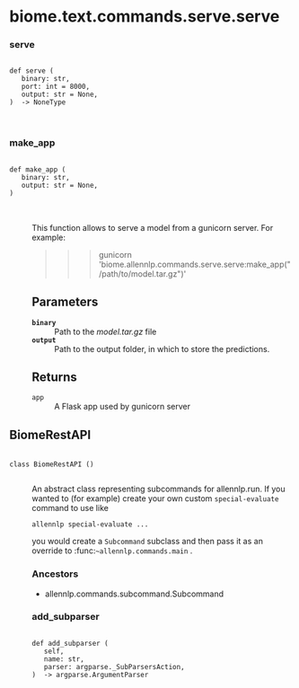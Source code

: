 # biome.text.commands.serve.serve <Badge text="Module"/>
<dl>
<h3 id="biome.text.commands.serve.serve.serve">serve <Badge text="Function"/></h3>
<dt>
<div class="language-python extra-class">
<pre class="language-python">
<code>
<span class="token keyword">def</span> <span class="ident">serve</span> (</span>
   binary: str,
   port: int = 8000,
   output: str = None,
)  -> NoneType
</code>
        </pre>
</div>
</dt>
<dd>
<div class="desc"></div>
</dd>
<h3 id="biome.text.commands.serve.serve.make_app">make_app <Badge text="Function"/></h3>
<dt>
<div class="language-python extra-class">
<pre class="language-python">
<code>
<span class="token keyword">def</span> <span class="ident">make_app</span> (</span>
   binary: str,
   output: str = None,
) 
</code>
        </pre>
</div>
</dt>
<dd>
<div class="desc"><p>This function allows to serve a model from a gunicorn server. For example:</p>
<blockquote>
<blockquote>
<blockquote>
<p>gunicorn 'biome.allennlp.commands.serve.serve:make_app("/path/to/model.tar.gz")'</p>
</blockquote>
</blockquote>
</blockquote>
<h2 id="parameters">Parameters</h2>
<dl>
<dt><strong><code>binary</code></strong></dt>
<dd>Path to the <em>model.tar.gz</em> file</dd>
<dt><strong><code>output</code></strong></dt>
<dd>Path to the output folder, in which to store the predictions.</dd>
</dl>
<h2 id="returns">Returns</h2>
<dl>
<dt><code>app</code></dt>
<dd>A Flask app used by gunicorn server</dd>
</dl></div>
</dd>
</dl>
<dl>
<h2 id="biome.text.commands.serve.serve.BiomeRestAPI">BiomeRestAPI <Badge text="Class"/></h2>
<dt>
<div class="language-python extra-class">
<pre class="language-python">
    <code>
<span class="token keyword">class</span> <span class="ident">BiomeRestAPI</span> ()</span>
    </code></pre></div>
</dt>
<dd>
<div class="desc"><p>An abstract class representing subcommands for allennlp.run.
If you wanted to (for example) create your own custom <code>special-evaluate</code> command to use like</p>
<p><code>allennlp special-evaluate ...</code></p>
<p>you would create a <code>Subcommand</code> subclass and then pass it as an override to
:func:<code>~allennlp.commands.main</code> .</p></div>
<h3>Ancestors</h3>
<ul class="hlist">
<li>allennlp.commands.subcommand.Subcommand</li>
</ul>
<dl>
<h3 id="biome.text.commands.serve.serve.BiomeRestAPI.add_subparser">add_subparser <Badge text="Method"/></h3>
<dt>
<div class="language-python extra-class">
<pre class="language-python">
<code>
<span class="token keyword">def</span> <span class="ident">add_subparser</span> (</span>
   self,
   name: str,
   parser: argparse._SubParsersAction,
)  -> argparse.ArgumentParser
</code>
        </pre>
</div>
</dt>
<dd>
<div class="desc"></div>
</dd>
</dl>
</dd>
</dl>